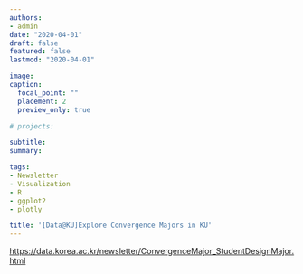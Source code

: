 ```yaml
---
authors:
- admin
date: "2020-04-01"
draft: false
featured: false
lastmod: "2020-04-01"

image:
caption: 
  focal_point: ""
  placement: 2
  preview_only: true

# projects: 

subtitle: 
summary: 

tags:
- Newsletter
- Visualization
- R
- ggplot2
- plotly

title: '[Data@KU]Explore Convergence Majors in KU'
---
```



https://data.korea.ac.kr/newsletter/ConvergenceMajor_StudentDesignMajor.html
